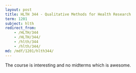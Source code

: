 ```yaml
---
layout: post
title: HLTH 344 - Qualitative Methods for Health Research
term: 1201
subject: hlth
redirect_from:
    - /HLTH/344
    - /HLTH/344/
    - /hlth/344
    - /hlth/344/
md: /mdf/1201/hlth344/
---
```



The course is interesting and no midterms which is awesome.

